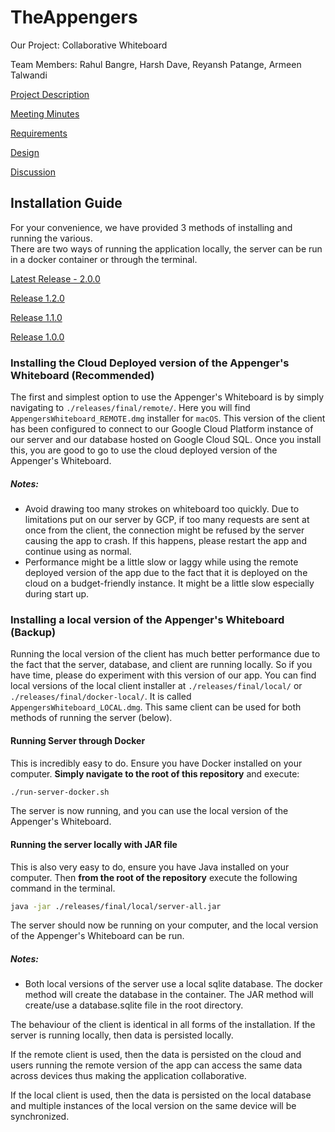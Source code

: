 # TheAppengers

Our Project: Collaborative Whiteboard 

Team Members: Rahul Bangre, Harsh Dave, Reyansh Patange, Armeen Talwandi

[Project Description](https://git.uwaterloo.ca/atalwand/theappengers/-/wikis/Project-Description)

[Meeting Minutes](https://git.uwaterloo.ca/atalwand/theappengers/-/wikis/Meeting-Minutes)

[Requirements](https://git.uwaterloo.ca/atalwand/theappengers/-/wikis/Requirements)

[Design](https://git.uwaterloo.ca/atalwand/theappengers/-/wikis/Design)

[Discussion](https://git.uwaterloo.ca/atalwand/theappengers/-/wikis/Discussion)

## Installation Guide
For your convenience, we have provided 3 methods of installing and running the various.  
There are two ways of running the application locally, the server can be run in a docker container or through the terminal.  

[Latest Release - 2.0.0](https://git.uwaterloo.ca/atalwand/theappengers/-/releases/2.0.0)

[Release 1.2.0](https://git.uwaterloo.ca/atalwand/theappengers/-/releases/1.2.0)

[Release 1.1.0](https://git.uwaterloo.ca/atalwand/theappengers/-/releases/1.1.0)

[Release 1.0.0](https://git.uwaterloo.ca/atalwand/theappengers/-/releases/1.0.0)

### Installing the Cloud Deployed version of the Appenger's Whiteboard (Recommended)

The first and simplest option to use the Appenger's Whiteboard is by simply navigating to
`./releases/final/remote/`. Here you will find `AppengersWhiteboard_REMOTE.dmg` installer for `macOS`. This version of the client has
been configured to connect to our Google Cloud Platform instance of our server and our database hosted on Google Cloud SQL. 
Once you install this, you are good to go to use the cloud deployed version of the Appenger's Whiteboard.

##### Notes: 
- Avoid drawing too many strokes on whiteboard too quickly. Due to limitations put on our server by GCP, if too many requests are sent at once from the client, the connection might be refused by the server causing the app to crash. If this happens, please restart the app and continue using as normal.
- Performance might be a little slow or laggy while using the remote deployed version of the app due to the fact that it is deployed on the cloud on a budget-friendly instance. It might be a little slow especially during start up. 

### Installing a local version of the Appenger's Whiteboard (Backup)

Running the local version of the client has much better performance due to the fact that the server, database, and client are running locally. So if you have time, please do experiment with this version of our app.
You can find local versions of the local client installer at `./releases/final/local/` or `./releases/final/docker-local/`. It is called `AppengersWhiteboard_LOCAL.dmg`. This same client can be used for both methods of running the server (below).

#### Running Server through Docker
This is incredibly easy to do. Ensure you have Docker installed on your computer. **Simply navigate to the root of this repository** and execute:
```bash
./run-server-docker.sh
```
The server is now running, and you can use the local version of the Appenger's Whiteboard.

#### Running the server locally with JAR file
This is also very easy to do, ensure you have Java installed on your computer. Then **from the root of the repository** execute the following command in the terminal.
```bash
java -jar ./releases/final/local/server-all.jar
```
The server should now be running on your computer, and the local version of the Appenger's Whiteboard can be run.

##### Notes:
- Both local versions of the server use a local sqlite database. The docker method will create the database in the container. The JAR method will create/use a database.sqlite file in the root directory.

The behaviour of the client is identical in all forms of the installation. If the server is running locally, then data is persisted locally.  

If the remote client is used, then the data is persisted on the cloud and users running the remote version of the app can access the same data across devices thus making the application collaborative.  

If the local client is used, then the data is persisted on the local database and multiple instances of the local version on the same device will be synchronized.

[//]: # ()
[//]: # ()
[//]: # (## Getting started)

[//]: # ()
[//]: # (To make it easy for you to get started with GitLab, here's a list of recommended next steps.)

[//]: # ()
[//]: # (Already a pro? Just edit this README.md and make it your own. Want to make it easy? [Use the template at the bottom]&#40;#editing-this-readme&#41;!)

[//]: # ()
[//]: # (## Add your files)

[//]: # ()
[//]: # (- [ ] [Create]&#40;https://docs.gitlab.com/ee/user/project/repository/web_editor.html#create-a-file&#41; or [upload]&#40;https://docs.gitlab.com/ee/user/project/repository/web_editor.html#upload-a-file&#41; files)

[//]: # (- [ ] [Add files using the command line]&#40;https://docs.gitlab.com/ee/gitlab-basics/add-file.html#add-a-file-using-the-command-line&#41; or push an existing Git repository with the following command:)

[//]: # ()
[//]: # (```)

[//]: # (cd existing_repo)

[//]: # (git remote add origin https://git.uwaterloo.ca/atalwand/theappengers.git)

[//]: # (git branch -M main)

[//]: # (git push -uf origin main)

[//]: # (```)

[//]: # ()
[//]: # (## Integrate with your tools)

[//]: # ()
[//]: # (- [ ] [Set up project integrations]&#40;https://git.uwaterloo.ca/atalwand/theappengers/-/settings/integrations&#41;)

[//]: # ()
[//]: # (## Collaborate with your team)

[//]: # ()
[//]: # (- [ ] [Invite team members and collaborators]&#40;https://docs.gitlab.com/ee/user/project/members/&#41;)

[//]: # (- [ ] [Create a new merge request]&#40;https://docs.gitlab.com/ee/user/project/merge_requests/creating_merge_requests.html&#41;)

[//]: # (- [ ] [Automatically close issues from merge requests]&#40;https://docs.gitlab.com/ee/user/project/issues/managing_issues.html#closing-issues-automatically&#41;)

[//]: # (- [ ] [Enable merge request approvals]&#40;https://docs.gitlab.com/ee/user/project/merge_requests/approvals/&#41;)

[//]: # (- [ ] [Set auto-merge]&#40;https://docs.gitlab.com/ee/user/project/merge_requests/merge_when_pipeline_succeeds.html&#41;)

[//]: # ()
[//]: # (## Test and Deploy)

[//]: # ()
[//]: # (Use the built-in continuous integration in GitLab.)

[//]: # ()
[//]: # (- [ ] [Get started with GitLab CI/CD]&#40;https://docs.gitlab.com/ee/ci/quick_start/index.html&#41;)

[//]: # (- [ ] [Analyze your code for known vulnerabilities with Static Application Security Testing&#40;SAST&#41;]&#40;https://docs.gitlab.com/ee/user/application_security/sast/&#41;)

[//]: # (- [ ] [Deploy to Kubernetes, Amazon EC2, or Amazon ECS using Auto Deploy]&#40;https://docs.gitlab.com/ee/topics/autodevops/requirements.html&#41;)

[//]: # (- [ ] [Use pull-based deployments for improved Kubernetes management]&#40;https://docs.gitlab.com/ee/user/clusters/agent/&#41;)

[//]: # (- [ ] [Set up protected environments]&#40;https://docs.gitlab.com/ee/ci/environments/protected_environments.html&#41;)

[//]: # ()
[//]: # (***)

